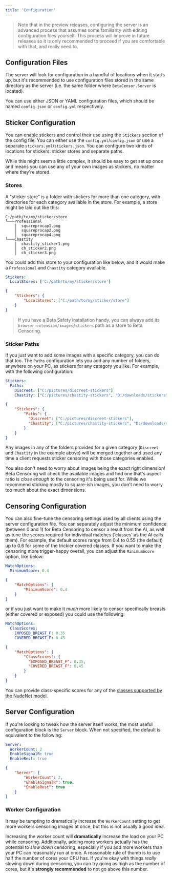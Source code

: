 ```yaml
---
title: 'Configuration'
---
```


> Note that in the preview releases, configuring the server is an advanced process that assumes some familiarity with editing configuration files yourself.
> This process will improve in future releases so it is only recommended to proceed if you are comfortable with that, and really need to.

## Configuration Files

The server will look for configuration in a handful of locations when it starts up, but it's recommended to use configuration files stored in the same directory as the server (i.e. the same folder where `BetaCensor.Server` is located).

You can use either JSON or YAML configuration files, which should be named `config.json` or `config.yml` respectively.

## Sticker Configuration

You can enable stickers and control their use using the `Stickers` section of the config file. You can either use the `config.yml`/`config.json` or use a separate `stickers.yml`/`stickers.json`. You can configure two kinds of locations for stickers: sticker stores and separate paths.

While this might seem a little complex, it should be easy to get set up once and means you can use any of your own images as stickers, no matter where they're stored.

### Stores

A "sticker store" is a folder with stickers for more than one category, with directories for each category available in the store. For example, a store might be laid out like this:

```text:no-line-numbers
C:/path/to/my/sticker/store
└───Professional
    │  squareprocap1.png
    │  squareprocap2.png
    │  squareprocap4.png
└───Chastity
    │  chastity_sticker1.png
    │  ch_sticker2.png
    │  ch_sticker3.png
```

You could add this store to your configuration like below, and it would make a `Professional` and `Chastity` category available.

<CodeGroup>
  <CodeGroupItem title="YAML" active>

```yaml
Stickers:
  LocalStores: ['C:/path/to/my/sticker/store']
```

  </CodeGroupItem>

  <CodeGroupItem title="JSON">

```json
{
    "Stickers": {
        "LocalStores": ["C:/path/to/my/sticker/store"]
    }
}
```

  </CodeGroupItem>
</CodeGroup>

> If you have a Beta Safety installation handy, you can always add its `browser-extension/images/stickers` path as a store to Beta Censoring.

### Sticker Paths

If you just want to add some images with a specific category, you can do that too. The `Paths` configuration lets you add any number of folders, anywhere on your PC, as stickers for any category you like. For example, with the following configuration:

<CodeGroup>
  <CodeGroupItem title="YAML" active>

```yaml
Stickers:
  Paths:
    Discreet: ["C:/pictures/discreet-stickers"]
    Chastity: ["C:/pictures/chastity-stickers", "D:/downloads/stickers"]
```

  </CodeGroupItem>

  <CodeGroupItem title="JSON">

```json
{
    "Stickers": {
        "Paths": {
          "Discreet": ["C:/pictures/discreet-stickers"],
          "Chastity": ["C:/pictures/chastity-stickers", "D:/downloads/stickers"]
        }
    }
}
```

  </CodeGroupItem>
</CodeGroup>

Any images in any of the folders provided for a given category (`Discreet` and `Chastity` in the example above) will be merged together and used any time a client requests sticker censoring with those categories enabled.

You also don't need to worry about images being the exact right dimension! Beta Censoring will check the available images and find one that's aspect ratio is _close enough_ to the censoring it's being used for. While we recommend sticking mostly to square-ish images, you don't need to worry too much about the exact dimensions.

## Censoring Configuration

You can also fine-tune the censoring settings used by all clients using the server configuration file. You can separately adjust the minimum confidence (between 0 and 1) for Beta Censoring to censor a result from the AI, as well as tune the scores required for individual matches ('classes' as the AI calls them). For example, the default scores range from 0.4 to 0.55 (the default) up to 0.6 for some of the trickier covered classes. If you want to make the censoring more trigger-happy overall, you can adjust the `MinimumScore` option, like below:

<CodeGroup>
  <CodeGroupItem title="YAML" active>

```yaml
MatchOptions:
  MinimumScore: 0.4
```

  </CodeGroupItem>

  <CodeGroupItem title="JSON">

```json
{
    "MatchOptions": {
        "MinimumScore": 0.4
    }
}
```

  </CodeGroupItem>
</CodeGroup>

or if you just want to make it _much_ more likely to censor specifically breasts (either covered or exposed) you could use the following:

<CodeGroup>
  <CodeGroupItem title="YAML" active>

```yaml
MatchOptions:
  ClassScores:
    EXPOSED_BREAST_F: 0.35
    COVERED_BREAST_F: 0.45
```

  </CodeGroupItem>

  <CodeGroupItem title="JSON">

```json
{
    "MatchOptions": {
        "ClassScores": {
          "EXPOSED_BREAST_F": 0.35,
          "COVERED_BREAST_F": 0.45
        }
    }
}
```

  </CodeGroupItem>
</CodeGroup>

You can provide class-specific scores for any of the [classes supported by the NudeNet model](https://github.com/notAI-tech/NudeNet#nudenet-neural-nets-for-nudity-classification-detection-and-selective-censoring).

## Server Configuration

If you're looking to tweak how the server itself works, the most useful configuration block is the `Server` block. When not specified, the default is equivalent to the following:

<CodeGroup>
  <CodeGroupItem title="YAML" active>

```yaml
Server:
  WorkerCount: 2
  EnableSignalR: true
  EnableRest: true
```

  </CodeGroupItem>

  <CodeGroupItem title="JSON">

```json
{
    "Server": {
        "WorkerCount": 2,
        "EnableSignalR": true,
        "EnableRest": true
    }
}
```

  </CodeGroupItem>
</CodeGroup>

### Worker Configuration

It may be tempting to dramatically increase the `WorkerCount` setting to get more workers censoring images at once, but this is not usually a good idea.

Increasing the worker count will **dramatically** increase the load on your PC while censoring. Additionally, adding more workers actually has the potential to _slow down_ censoring, especially if you add more workers than your PC can reasonably run at once. A reasonable rule of thumb is to use half the number of cores your CPU has. If you're okay with things *really* slowing down during censoring, you can try going as high as the number of cores, but it's **strongly recommended** to not go above this number.